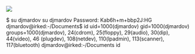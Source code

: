 ![](Maszyny/Linux/Irked/Pasted%20image%2020210823150552.png)

$ su djmardov
su djmardov
Password: Kab6h+m+bbp2J:HG
djmardov@irked:-/Documents$ id
uid=1000(djmardov) gid=1000(djmardov) groups=1000(djmardov), 24(cdrom), 25(floppy), 29(audio), 30(dip), 44(video), 46
(plugdev), 108(netdev), 110(lpadmin), 113(scanner), 117(bluetooth)
djmardov@irked:-/Documents
id
